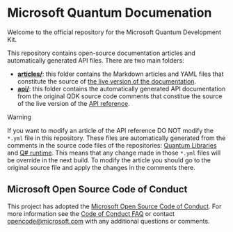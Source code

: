 # Microsoft Quantum Documenation
Welcome to the official repository for the Microsoft Quantum Development Kit. 

This repository contains open-source documentation articles and automatically generated API files. There are two main folders:
- **[articles/](./articles)**: this folder contains the Markdown articles and YAML files that constitute the source of [the live version of the documentation](https://docs.microsoft.com/en-us/quantum/?view=qsharp-preview).
- **[api/](./api)**: this folder contains the automatically generated API documentation from the original QDK source code comments that constitue the source of the live version of the [API reference](https://docs.microsoft.com/en-us/qsharp/api/?view=qsharp-preview).
> [!WARNING]
> If you want to modify an article of the API reference DO NOT modify the `*.yml` file in this repository. These files are automatically generated from the comments in the source code files of the repositories: [Quantum Libraries](https://github.com/microsoft/QuantumLibraries) and [Q# runtime](https://github.com/microsoft/qsharp-runtime). This means that any change made in those `*.yml` files will be override in the next build. To modify the article you should go to the original source file and apply the changes in the comments there.

## Microsoft Open Source Code of Conduct
This project has adopted the [Microsoft Open Source Code of Conduct](https://opensource.microsoft.com/codeofconduct/).
For more information see the [Code of Conduct FAQ](https://opensource.microsoft.com/codeofconduct/faq/) or contact [opencode@microsoft.com](mailto:opencode@microsoft.com) with any additional questions or comments.
